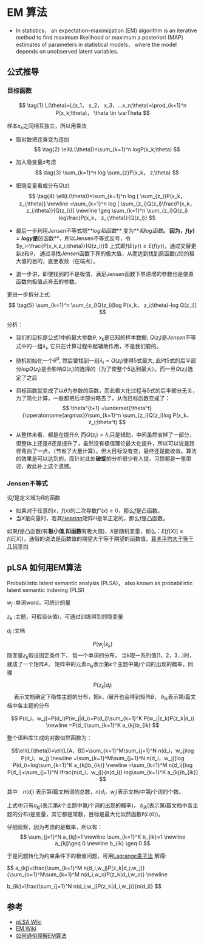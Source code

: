 # EM 算法　
- In statistics， an expectation–maximization (EM) algorithm is an iterative method to find maximum likelihood or maximum a posteriori (MAP) estimates of parameters in statistical models， where the model depends on unobserved latent variables.


## 公式推导

### 目标函数
$$
\tag{1}
L(\theta)=L(x_1， x_2， x_3，...x_n;\theta)=\prod_{k=1}^n P(x_k;\theta)， \theta \in \varTheta
$$

样本$x_k$之间相互独立，所以用乘法

- 取对数把连乘变为连加
$$
\tag{2}
\ell(L(\theta))=\sum_{k=1}^n logP(x_k;\theta)
$$

- 加入隐变量$z$考虑
$$
\tag{3}
\sum_{k=1}^n log \sum_{z}P(x_k， z;\theta)
$$

- 把隐变量看成分布$Q(z)$
$$
\tag{4}
\ell(L(\theta))=\sum_{k=1}^n log [ \sum_{z_i}P(x_k， z_i;\theta)] \newline 
=\sum_{k=1}^n log [ \sum_{z_i}Q(z_i)\frac{P(x_k， z_i;\theta)}{Q(z_i)}]
\newline
\geq \sum_{k=1}^n \sum_{z_i}Q(z_i) log\frac{P(x_k， z_i;\theta)}{Q(z_i)}
$$

- 最后一步利用$Jensen$不等式把**$log和函数$** 变为**$和log函数$**。
因为，$f(y)=log y$是**凹函数**，所以Jensen不等式反号，令$y_i=\frac{P(x_k,z_i;\theta)}{Q(z_i)}$
上式即$f(E(y)) \geq E(f(y))$，通过交替更新$z$和$\theta$， 通过寻找$Jensen$函数下界的极大值，从而达到找到原函数(*凹*)的极大值的目的，直至收敛（在端点）。
- 退一步讲，即使找到的不是极值，满足$Jensen$函数下界递增的参数也是使原函数向极值点奔去的参数。

更进一步拆分上式:
$$
\tag{5}
\sum_{k=1}^n \sum_{z_i}Q(z_i)[log P(x_k， z_i;\theta)-log Q(z_i)]
$$

分析：
- 我们的目标是公式$1$中的最大参数$\theta$, $x_k$是已知的样本数据; $Q(z_i)$是$Jensen$不等式中的一组$\lambda_i$, 它只在计算过程中起辅助作用，不是我们要的。
- 随机初始化一个$\theta^0$, 然后要找到一组$\lambda_i=Q(z_i)$使得$5$式最大, 此时$5$式的后半部分$log Q(z_i)$是会影响$Q(z_i)$的选择的（为了使整个$5$达到最大）。而一旦$Q(z_i)$选定了之后
- 目标函数就变成了以$\theta$为参数的函数，而此极大化过程与$5$式的后半部分无关，为了简化计算，一般都把后半部分略去了，从而目标函数变成了：
$$
\theta^{t+1} =\underset{\theta^t}{\operatorname{argmax}}\sum_{k=1}^n \sum_{z_i}Q(z_i)log P(x_k， z_i;\theta^t)
$$ 

- 从整体来看，都是在提升$\theta$, 而$Q(z_i)=\lambda_i$只是辅助，中间虽然省掉了一部分，但整体上还是$\theta$还是提升了，虽然没有极值理论最大化提升，所以可以说是路径弯曲了一点，（节省了大量计算）。但大目标没有变，最终还是能收敛。算法的效果是可以达到的，而针对此处**破绽**的分析很少有人提，习惯都是一笔带过，故此补上这个遗憾。

### Jensen不等式
设$f$是定义域为$R$的函数

- 如果对于任意的$x，f(x)$的二次导数$f''(x) \geq 0$，那么$f$是凸函数。
- 当$X$是向量时，若其[$Hessian$](AI/ML/hessian.md)矩阵$H$是半正定的，那么$f$是凸函数。


如果$f$是凸函数(有**极小值**,**凹函数**有极大值)，$X$是随机变量，那么：$E[f(X)] \geq f(E[X])$，通俗的说法是函数值的期望大于等于期望的函数值。[算术平均大于等于几何平均](http://mathworld.wolfram.com/JensensInequality.html)

## pLSA 如何用EM算法
Probabilistic latent semantic analysis (PLSA)， also known as probabilistic latent semantic indexing (PLSI)


$w_j$ :单词word，可统计的量

$z_k$ :主题，可假设($k$值)，可通过训练得到的隐变量

$d_i$ :文档


$$P(w_j|z_k)$$ 隐变量$z_k$假设固定条件下， 每一个单词的分布， 当$k$取一系列值$(1，2，3...)$时，就成了一个矩阵$A$， 矩阵中的元素$a_{kj}$表示第$k$个主题中第$j$个词的出现的概率，同理

$$P(z_k|d_i)$$　
表示文档确定下隐性主题的分布，把$k，i$展开也会得到矩阵$B$， $b_{ik}$表示第$i$篇文档中各主题的分布


$$
P(d_i，w_j)=P(d_i)P(w_j|d_i)=P(d_i)\sum_{k=1}^K P(w_j|z_k)P(z_k|d_i) \newline =P(d_i)\sum_{k=1}^K a_{kj}b_{ik}
$$

整个语料库生成的对数似然函数为：

$$\ell(L(\theta))=\ell(L(A，B))=\sum_{k=1}^M\sum_{j=1}^N n(d_i，w_j)log P(d_i，w_j) \newline
=\sum_{k=1}^M\sum_{j=1}^N n(d_i，w_j)[log P(d_i)+log\sum_{k=1}^K a_{kj}b_{ik}]
\newline
=\sum_{k=1}^M n(d_i)[log P(d_i)+\sum_{j=1}^N \frac{n(d_i，w_j)}{n(d_i)} log\sum_{k=1}^K a_{kj}b_{ik}]
$$

其中　$n(d_i)$ 表示第$i$篇文档词的总数，$n(d_i，w_j)$表示文档$i$中第$j$个词的个数。


上式中只有$a_{kj}$(表示第$k$个主题中第$j$个词的出现的概率)， $b_{ik}$(表示第$i$篇文档中各主题的分布)是变量，其它都是常数，目标是最大化似然函数$\ell(L(\theta))$。

仔细观察，因为考虑的是概率，所以有：
$$
\sum_{j=1}^N a_{kj}=1 \newline
\sum_{k=1}^K b_{ik}=1 \newline
a_{kj}\geq 0 \newline b_{ik} \geq 0
$$

于是问题转化为约束条件下的极值问题，可用[Lagrange乘子法](AI/ML/Lagrange.md) 解得:

$$
a_{kj}=\frac{\sum_{k=1}^M n(d_i,w_j)P(z_k|d_i,w_j)}{\sum_{o=1}^N\sum_{k=1}^M n(d_i,w_o)P(z_k|d_i,w_o)} \newline 

b_{ik}=\frac{\sum_{j=1}^N n(d_i,w_j)P(z_k|d_i,w_j)}{n(d_i)}
$$


## 参考
- [pLSA Wiki](https://en.wikipedia.org/wiki/Probabilistic_latent_semantic_analysis)
- [EM Wiki](https://en.wikipedia.org/wiki/Expectation%E2%80%93maximization_algorithm)
- [如何通俗理解EM算法](https://blog.csdn.net/v_july_v/article/details/81708386)

